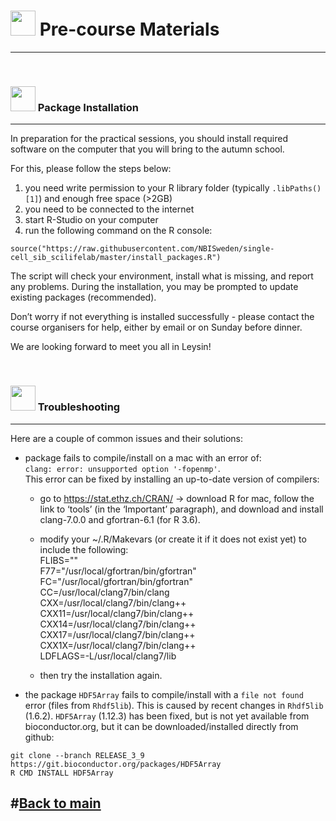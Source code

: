 # <img border="0" src="https://www.svgrepo.com/show/19652/maths-class-materials-cross-of-a-pencil-and-a-ruler.svg" width="40" height="40"> Pre-course Materials

***

<br/>


### <img border="0" src="https://www.svgrepo.com/show/4795/installation-symbol.svg" width="40" height="40"> Package Installation

***

In preparation for the practical sessions, you should install required software on the computer that you will bring to the autumn school.

For this, please follow the steps below:
1. you need write permission to your R library folder (typically `.libPaths()[1]`) and enough free space (>2GB)
2. you need to be connected to the internet 
3. start R-Studio on your computer
4. run the following command on the R console:

```
source("https://raw.githubusercontent.com/NBISweden/single-cell_sib_scilifelab/master/install_packages.R")
```

The script will check your environment, install what is missing, and report any problems.
During the installation, you may be prompted to update existing packages (recommended).

Don’t worry if not everything is installed successfully - please contact the course organisers for help, either by email or on Sunday before dinner.

We are looking forward to meet you all in Leysin!

<br/>

### <img border="0" src="https://www.svgrepo.com/show/58839/problem.svg" width="40" height="40"> Troubleshooting
***

Here are a couple of common issues and their solutions:  

- package fails to compile/install on a mac with an error of:  
  `clang: error: unsupported option '-fopenmp'`.  
  This error can be fixed by installing an up-to-date version of compilers:  
  * go to https://stat.ethz.ch/CRAN/ -> download R for mac, follow the link to ‘tools’ (in the ‘Important’ paragraph), and download and install clang-7.0.0 and gfortran-6.1 (for R 3.6). 

  * modify your ~/.R/Makevars (or create it if it does not exist yet) to include the following:  
  FLIBS=""  
  F77="/usr/local/gfortran/bin/gfortran"  
  FC="/usr/local/gfortran/bin/gfortran"  
  CC=/usr/local/clang7/bin/clang  
  CXX=/usr/local/clang7/bin/clang++  
  CXX11=/usr/local/clang7/bin/clang++  
  CXX14=/usr/local/clang7/bin/clang++  
  CXX17=/usr/local/clang7/bin/clang++  
  CXX1X=/usr/local/clang7/bin/clang++  
  LDFLAGS=-L/usr/local/clang7/lib

  * then try the installation again.

- the package `HDF5Array` fails to compile/install with a `file not found` error (files from `Rhdf5lib`). This is caused by recent changes in `Rhdf5lib` (1.6.2). `HDF5Array` (1.12.3) has been fixed, but is not yet available from bioconductor.org, but it can be downloaded/installed directly from github:   
```
git clone --branch RELEASE_3_9 https://git.bioconductor.org/packages/HDF5Array
R CMD INSTALL HDF5Array
```

## #[Back to main](README.md)
